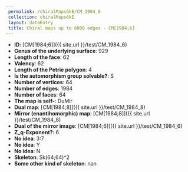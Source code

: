 ```yaml
--- 
 permalink: /chiralMaps6kE/CM_1984_6 
 collection: chiralMaps6kE
 layout: dataEntry
 title: Chiral maps up to 6000 edges - CM[1984;6]
---
```


- **ID**: [CM[1984;6]]({{ site.url }}/test/CM_1984_6)
- **Genus of the underlying surface**: 929
- **Length of the face**: 62
- **Valency**: 62
- **Length of the Petrie polygon**: 4
- **Is the automorphism group solvable?**: S
- **Number of vertices**: 64
- **Number of edges**: 1984
- **Number of faces**: 64
- **The map is self-**: DuMir
- **Dual map**: [CM[1984;8]]({{ site.url }}/test/CM_1984_8)
- **Mirror (enantihomorphic) map**: [CM[1984;8]]({{ site.url }}/test/CM_1984_8)
- **Dual of the mirror image**: [CM[1984;6]]({{ site.url }}/test/CM_1984_6)
- **Z_q-Exponent?**: 6
- **No idea**:  3:7
- **No idea**: Y
- **No idea**: N
- **Skeleton**: Sk(64;64)^2
- **Some other kind of skeleton**: nan
